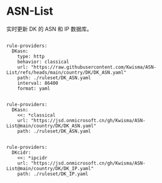 
# ASN-List

实时更新 DK 的 ASN 和 IP 数据库。

<pre><code class="language-javascript">
rule-providers:
  DKasn:
    type: http
    behavior: classical
    url: "https://raw.githubusercontent.com/Kwisma/ASN-List/refs/heads/main/country/DK/DK_ASN.yaml"
    path: ./ruleset/DK_ASN.yaml
    interval: 86400
    format: yaml
</code></pre>

<pre><code class="language-javascript">
rule-providers:
  DKasn:
    <<: *classical
    url: "https://jsd.onmicrosoft.cn/gh/Kwisma/ASN-List@main/country/DK/DK_ASN.yaml"
    path: ./ruleset/DK_ASN.yaml
</code></pre>

<pre><code class="language-javascript">
rule-providers:
  DKcidr:
    <<: *ipcidr
    url: "https://jsd.onmicrosoft.cn/gh/Kwisma/ASN-List@main/country/DK/DK_IP.yaml"
    path: ./ruleset/DK_IP.yaml
</code></pre>